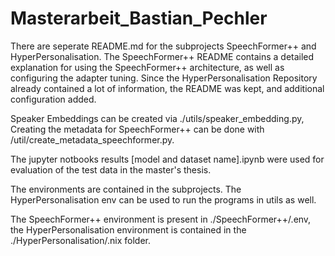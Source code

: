 # Masterarbeit_Bastian_Pechler


There are seperate README.md for the subprojects SpeechFormer++ and HyperPersonalisation.
The SpeechFormer++ README contains a detailed explanation for using the SpeechFormer++ architecture, as well as configuring the adapter tuning.
Since the HyperPersonalisation Repository already contained a lot of information, the README was kept, and additional configuration added.

Speaker Embeddings can be created via ./utils/speaker_embedding.py,
Creating the metadata for SpeechFormer++ can be done with /util/create_metadata_speechformer.py.

The jupyter notbooks results [model and dataset name].ipynb were used for evaluation of the test data in the master's thesis.

The environments are contained in the subprojects. The HyperPersonalisation env can be used to run the programs in utils as well.

The SpeechFormer++ environment is present in ./SpeechFormer++/.env, the HyperPersonalisation environment is contained in the ./HyperPersonalisation/.nix folder.
